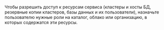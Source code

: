 Чтобы разрешить доступ к ресурсам сервиса (кластеры и хосты БД, резервные копии кластеров, базы данных и их пользователи), назначьте пользователю нужные роли на каталог, облако или организацию, в которых содержатся эти ресурсы.
